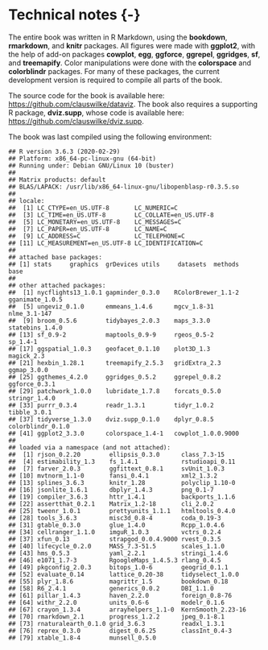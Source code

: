 

# Technical notes {-}

The entire book was written in R Markdown, using the **bookdown**, **rmarkdown**, and **knitr** packages. All figures were made with **ggplot2**, with the help of add-on packages **cowplot**, **egg**, **ggforce**, **ggrepel**, **ggridges**, **sf**, and **treemapify**. Color manipulations were done with the **colorspace** and **colorblindr** packages. For many of these packages, the current development version is required to compile all parts of the book.

The source code for the book is available here: https://github.com/clauswilke/dataviz. The book also requires a supporting R package, **dviz.supp**, whose code is available here: https://github.com/clauswilke/dviz.supp.

The book was last compiled using the following environment:

```
## R version 3.6.3 (2020-02-29)
## Platform: x86_64-pc-linux-gnu (64-bit)
## Running under: Debian GNU/Linux 10 (buster)
## 
## Matrix products: default
## BLAS/LAPACK: /usr/lib/x86_64-linux-gnu/libopenblasp-r0.3.5.so
## 
## locale:
##  [1] LC_CTYPE=en_US.UTF-8       LC_NUMERIC=C              
##  [3] LC_TIME=en_US.UTF-8        LC_COLLATE=en_US.UTF-8    
##  [5] LC_MONETARY=en_US.UTF-8    LC_MESSAGES=C             
##  [7] LC_PAPER=en_US.UTF-8       LC_NAME=C                 
##  [9] LC_ADDRESS=C               LC_TELEPHONE=C            
## [11] LC_MEASUREMENT=en_US.UTF-8 LC_IDENTIFICATION=C       
## 
## attached base packages:
## [1] stats     graphics  grDevices utils     datasets  methods   base     
## 
## other attached packages:
##  [1] nycflights13_1.0.1 gapminder_0.3.0    RColorBrewer_1.1-2 gganimate_1.0.5   
##  [5] ungeviz_0.1.0      emmeans_1.4.6      mgcv_1.8-31        nlme_3.1-147      
##  [9] broom_0.5.6        tidybayes_2.0.3    maps_3.3.0         statebins_1.4.0   
## [13] sf_0.9-2           maptools_0.9-9     rgeos_0.5-2        sp_1.4-1          
## [17] ggspatial_1.0.3    geofacet_0.1.10    plot3D_1.3         magick_2.3        
## [21] hexbin_1.28.1      treemapify_2.5.3   gridExtra_2.3      ggmap_3.0.0       
## [25] ggthemes_4.2.0     ggridges_0.5.2     ggrepel_0.8.2      ggforce_0.3.1     
## [29] patchwork_1.0.0    lubridate_1.7.8    forcats_0.5.0      stringr_1.4.0     
## [33] purrr_0.3.4        readr_1.3.1        tidyr_1.0.2        tibble_3.0.1      
## [37] tidyverse_1.3.0    dviz.supp_0.1.0    dplyr_0.8.5        colorblindr_0.1.0 
## [41] ggplot2_3.3.0      colorspace_1.4-1   cowplot_1.0.0.9000
## 
## loaded via a namespace (and not attached):
##  [1] rjson_0.2.20        ellipsis_0.3.0      class_7.3-15       
##  [4] estimability_1.3    fs_1.4.1            rstudioapi_0.11    
##  [7] farver_2.0.3        ggfittext_0.8.1     svUnit_1.0.3       
## [10] mvtnorm_1.1-0       fansi_0.4.1         xml2_1.3.2         
## [13] splines_3.6.3       knitr_1.28          polyclip_1.10-0    
## [16] jsonlite_1.6.1      dbplyr_1.4.3        png_0.1-7          
## [19] compiler_3.6.3      httr_1.4.1          backports_1.1.6    
## [22] assertthat_0.2.1    Matrix_1.2-18       cli_2.0.2          
## [25] tweenr_1.0.1        prettyunits_1.1.1   htmltools_0.4.0    
## [28] tools_3.6.3         misc3d_0.8-4        coda_0.19-3        
## [31] gtable_0.3.0        glue_1.4.0          Rcpp_1.0.4.6       
## [34] cellranger_1.1.0    imguR_1.0.3         vctrs_0.2.4        
## [37] xfun_0.13           strapgod_0.0.4.9000 rvest_0.3.5        
## [40] lifecycle_0.2.0     MASS_7.3-51.5       scales_1.1.0       
## [43] hms_0.5.3           yaml_2.2.1          stringi_1.4.6      
## [46] e1071_1.7-3         RgoogleMaps_1.4.5.3 rlang_0.4.5        
## [49] pkgconfig_2.0.3     bitops_1.0-6        geogrid_0.1.1      
## [52] evaluate_0.14       lattice_0.20-38     tidyselect_1.0.0   
## [55] plyr_1.8.6          magrittr_1.5        bookdown_0.18      
## [58] R6_2.4.1            generics_0.0.2      DBI_1.1.0          
## [61] pillar_1.4.3        haven_2.2.0         foreign_0.8-76     
## [64] withr_2.2.0         units_0.6-6         modelr_0.1.6       
## [67] crayon_1.3.4        arrayhelpers_1.1-0  KernSmooth_2.23-16 
## [70] rmarkdown_2.1       progress_1.2.2      jpeg_0.1-8.1       
## [73] rnaturalearth_0.1.0 grid_3.6.3          readxl_1.3.1       
## [76] reprex_0.3.0        digest_0.6.25       classInt_0.4-3     
## [79] xtable_1.8-4        munsell_0.5.0
```
